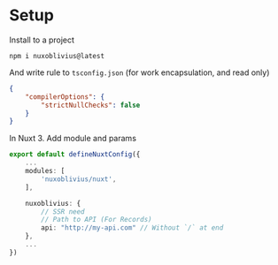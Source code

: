 # Setup

Install to a project

```shell
npm i nuxoblivius@latest
```

And write rule to `tsconfig.json` (for work encapsulation, and read only)
```json
{
    "compilerOptions": {
        "strictNullChecks": false
    }
}
```

In Nuxt 3. Add module and params

```ts
export default defineNuxtConfig({
    ...
    modules: [
        'nuxoblivius/nuxt',
    ],

    nuxoblivius: {
        // SSR need
        // Path to API (For Records)
        api: "http://my-api.com" // Without `/` at end
    },
    ...
})
```
